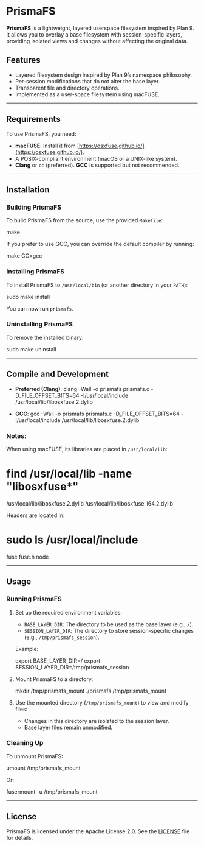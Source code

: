 # PrismaFS

**PrismaFS** is a lightweight, layered userspace filesystem inspired by Plan 9. It allows you to overlay a base filesystem with session-specific layers, providing isolated views and changes without affecting the original data.

## Features

- Layered filesystem design inspired by Plan 9’s namespace philosophy.
- Per-session modifications that do not alter the base layer.
- Transparent file and directory operations.
- Implemented as a user-space filesystem using macFUSE.

---

## Requirements

To use PrismaFS, you need:

- **macFUSE**: Install it from [https://osxfuse.github.io/](https://osxfuse.github.io/).
- A POSIX-compliant environment (macOS or a UNIX-like system).
- **Clang** or `cc` (preferred). **GCC** is supported but not recommended.

---

## Installation

### **Building PrismaFS**

To build PrismaFS from the source, use the provided `Makefile`:

make

If you prefer to use GCC, you can override the default compiler by running:

make CC=gcc

### **Installing PrismaFS**

To install PrismaFS to `/usr/local/bin` (or another directory in your `PATH`):

sudo make install

You can now run `prismafs`.

### **Uninstalling PrismaFS**

To remove the installed binary:

sudo make uninstall

---

## Compile and Development

- **Preferred (Clang)**:
  clang -Wall -o prismafs prismafs.c -D_FILE_OFFSET_BITS=64 -I/usr/local/include /usr/local/lib/libosxfuse.2.dylib

- **GCC**:
  gcc -Wall -o prismafs prismafs.c -D_FILE_OFFSET_BITS=64 -I/usr/local/include /usr/local/lib/libosxfuse.2.dylib

### Notes:

When using macFUSE, its libraries are placed in `/usr/local/lib`:

# find /usr/local/lib -name "libosxfuse*"
/usr/local/lib/libosxfuse.2.dylib
/usr/local/lib/libosxfuse_i64.2.dylib

Headers are located in:

# sudo ls /usr/local/include
fuse  fuse.h  node

---

## Usage

### **Running PrismaFS**

1. Set up the required environment variables:
   - `BASE_LAYER_DIR`: The directory to be used as the base layer (e.g., `/`).
   - `SESSION_LAYER_DIR`: The directory to store session-specific changes (e.g., `/tmp/prismafs_session`).

   Example:

   export BASE_LAYER_DIR=/
   export SESSION_LAYER_DIR=/tmp/prismafs_session

2. Mount PrismaFS to a directory:

   mkdir /tmp/prismafs_mount
   ./prismafs /tmp/prismafs_mount

3. Use the mounted directory (`/tmp/prismafs_mount`) to view and modify files:
   - Changes in this directory are isolated to the session layer.
   - Base layer files remain unmodified.

### **Cleaning Up**

To unmount PrismaFS:

umount /tmp/prismafs_mount

Or:

fusermount -u /tmp/prismafs_mount

---

## License

PrismaFS is licensed under the Apache License 2.0. See the [LICENSE](LICENSE) file for details.